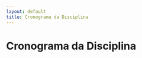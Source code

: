 ```yaml
---
layout: default
title: Cronograma da Disciplina
---
```


<div class="post">
	<h1 class="pageTitle">Cronograma da Disciplina</h1>
